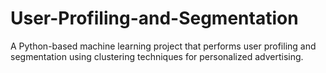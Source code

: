 # User-Profiling-and-Segmentation
A Python-based machine learning project that performs user profiling and segmentation using clustering techniques for personalized advertising.
